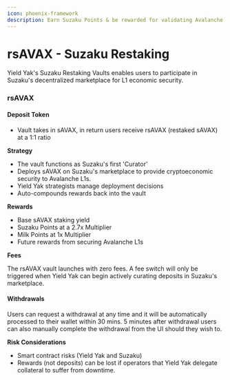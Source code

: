 ```yaml
---
icon: phoenix-framework
description: Earn Suzaku Points & be rewarded for validating Avalanche L1s
---
```


# rsAVAX - Suzaku Restaking

Yield Yak's Suzaku Restaking Vaults enables users to participate in Suzaku's decentralized marketplace for L1 economic security.

### rsAVAX&#x20;

#### Deposit Token

* Vault takes in sAVAX,  in return users receive rsAVAX (restaked sAVAX) at a 1:1 ratio

**Strategy**

* The vault functions as Suzaku's first 'Curator'
* Deploys sAVAX on Suzaku's marketplace to provide cryptoeconomic security to Avalanche L1s.
* Yield Yak strategists manage deployment decisions
* Auto-compounds rewards back into the vault

**Rewards**

* Base sAVAX staking yield
* Suzaku Points at a 2.7x Multiplier
* Milk Points at 1x Multiplier
* Future rewards from securing Avalanche L1s

**Fees**

The rsAVAX vault launches with zero fees. A fee switch will only be triggered when Yield Yak can begin actively curating deposits in Suzaku's marketplace.

#### Withdrawals

Users can request a withdrawal at any time and it will be automatically processed to their wallet within 30 mins.  5 minutes after withdrawal users can also manually complete the withdrawal from the UI should they wish to.&#x20;

**Risk Considerations**

* Smart contract risks (Yield Yak and Suzaku)
* Rewards (not deposits) can be lost if operators that Yield Yak delegate collateral to suffer from downtime.
